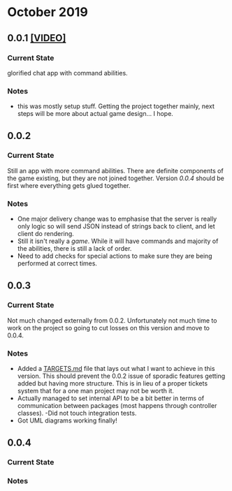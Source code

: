 # October 2019
## 0.0.1 [[VIDEO]](https://youtu.be/Zsqq53stDzQ)
### Current State
 glorified chat app with command abilities.

### Notes
- this was mostly setup stuff. Getting the project together mainly, next steps will be more about actual game design... I hope.

## 0.0.2
### Current State
Still an app with more command abilities. There are definite components of the game existing, but they are not joined together.
Version _0.0.4_ should be first where everything gets glued together.

### Notes
- One major delivery change was to emphasise that the server is really only logic so will send JSON instead of strings back to client, and let client do rendering.
- Still it isn't really a _game_. While it will have commands and majority of the abilities, there is still a lack of order.
- Need to add checks for special actions to make sure they are being performed at correct times.

## 0.0.3
### Current State
Not much changed externally from 0.0.2. Unfortunately not much time to work on the project so going to cut losses on this version and move to 0.0.4.

### Notes
- Added a [TARGETS.md](TARGETS.md) file that lays out what I want to achieve in this version. 
This should prevent the 0.0.2 issue of sporadic features getting added but having more structure.
This is in lieu of a proper tickets system that for a one man project may not be worth it.
- Actually managed to set internal API to be a bit better in terms of communication between packages (most happens through controller classes).
-Did not touch integration tests.
- Got UML diagrams working finally!

## 0.0.4
### Current State
### Notes